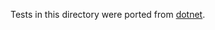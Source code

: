 Tests in this directory were ported from [dotnet](https://github.com/pulumi/pulumi/tree/master/tests/integration/aliases/dotnet).